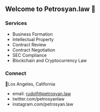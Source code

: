## Welcome to Petrosyan.law 🚀 

### Services

- Business Formation
- Intellectual Property 
- Contract Review
- Contract Negotiation
- SEC Compliance
- Blockchain and Cryptocurrency Law

### Connect
📍Los Angeles, California
- email: rudolf@petrosyan.law
- twitter.com/petrosyanlaw
- instagram.com/petrosyan.law 

